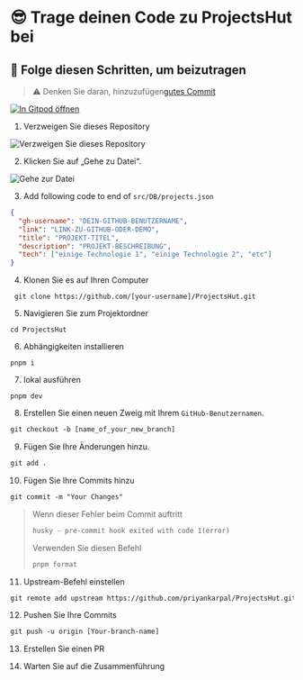 # 😎 Trage deinen Code zu ProjectsHut bei

## 🧐 Folge diesen Schritten, um beizutragen

> ⚠️ Denken Sie daran, hinzuzufügen[gutes Commit](https://twitter.com/Priyankarpal/status/1638403157863673859)

[![In Gitpod öffnen](https://gitpod.io/button/open-in-gitpod.svg)](https://gitpod.io/#https://github.com/priyankarpal/ProjectsHut)

1. Verzweigen Sie dieses Repository

![ Verzweigen Sie dieses Repository](https://user-images.githubusercontent.com/88102392/226444075-7d7d28b5-8d88-459a-bb82-38a3f64aaf28.png)

2. Klicken Sie auf „Gehe zu Datei“.

![Gehe zur Datei](https://user-images.githubusercontent.com/88102392/226444608-12a2abb9-436c-4843-8893-49029cb4c033.png)

3. Add following code to end of `src/DB/projects.json`

```json
{
  "gh-username": "DEIN-GITHUB-BENUTZERNAME",
  "link": "LINK-ZU-GITHUB-ODER-DEMO",
  "title": "PROJEKT-TITEL",
  "description": "PROJEKT-BESCHREIBUNG",
  "tech": ["einige Technologie 1", "einige Technologie 2", "etc"]
}
```

4. Klonen Sie es auf Ihren Computer

```
 git clone https://github.com/[your-username]/ProjectsHut.git
```

5. Navigieren Sie zum Projektordner

```
cd ProjectsHut
```

6. Abhängigkeiten installieren

```
pnpm i
```

7. lokal ausführen

```
pnpm dev
```

8. Erstellen Sie einen neuen Zweig mit Ihrem `GitHub-Benutzernamen`.

```diff
git checkout -b [name_of_your_new_branch]
```

9. Fügen Sie Ihre Änderungen hinzu.

```diff
git add .
```

10. Fügen Sie Ihre Commits hinzu

```diff
git commit -m "Your Changes"
```

> Wenn dieser Fehler beim Commit auftritt
>
> ```diff
> husky - pre-commit hook exited with code 1(error)
> ```
>
> Verwenden Sie diesen Befehl
>
> ```diff
> pnpm format
> ```

11. Upstream-Befehl einstellen

```diff
git remote add upstream https://github.com/priyankarpal/ProjectsHut.git
```

12. Pushen Sie Ihre Commits

```diff
git push -u origin [Your-branch-name]
```

13. Erstellen Sie einen PR

14. Warten Sie auf die Zusammenführung
